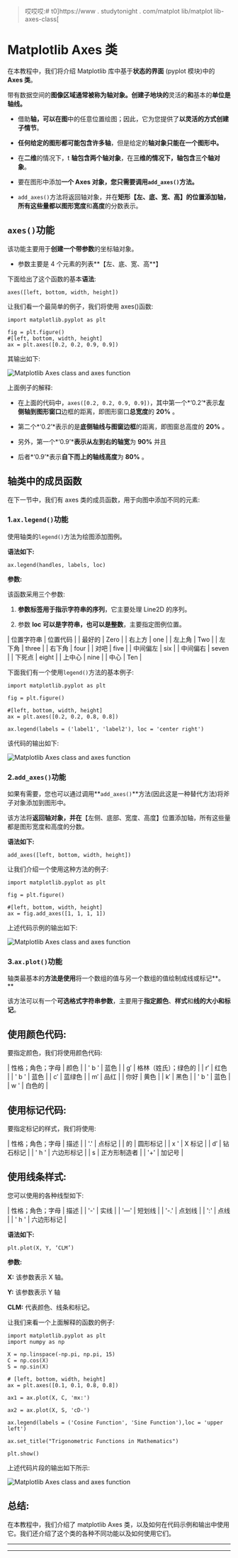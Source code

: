 > 哎哎哎:# t0]https://www . studytonight . com/matplot lib/matplot lib-axes-class[


# Matplotlib Axes 类

在本教程中，我们将介绍 Matplotlib 库中基于**状态的界面** (pyplot 模块)中的 **Axes 类**。

带有数据空间的**图像区域通常被称为轴对象。创建子地块的**灵活的**和**基本的**单位是轴线。**

*   借助**轴，可以在图**中的任意位置绘图；因此，它为您提供了**以灵活的方式创建子情节**。

*   **任何给定的图形都可能包含许多轴**，但是给定的**轴对象只能在一个图形中。**

*   在**二维**的情况下，t **轴包含两个轴对象**，在**三维的情况下，轴包含三个轴对象**。

*   要在图形中添加**一个 Axes 对象，您只需要调用`add_axes()`方法。**

*   `add_axes()`方法将返回轴对象，并在**矩形【左、底、宽、高】**的位置添加轴，所有这些量都以图形**宽度**和**高度**的分数表示。

## `axes()`功能

该功能主要用于**创建一个带参数**的坐标轴对象。

*   参数主要是 4 个元素的列表**【左、底、宽、高**】

下面给出了这个函数的基本**语法**:

```
axes([left, bottom, width, height])
```

让我们看一个最简单的例子，我们将使用 axes()函数:

```
import matplotlib.pyplot as plt 

fig = plt.figure() 
#[left, bottom, width, height] 
ax = plt.axes([0.2, 0.2, 0.9, 0.9]) 
```

其输出如下:

![Matplotlib Axes class and axes function](img/6d65c8280f37b818c9e0b4f3c53129d0.png)

上面例子的解释:

*   在上面的代码中，`axes([0.2, 0.2, 0.9, 0.9])`，其中第一个*‘0.2’*表示**左侧轴到图形窗口**边框的距离，即图形窗口**总宽度**的 **20%** 。

*   第二个*‘0.2’*表示的是**底侧轴线与图窗边框**的距离，即图窗总高度的 **20%** 。

*   另外，第一个*‘0.9’***表示从左到右的轴宽**为 **90%** 并且

*   后者*‘0.9’*表示**自下而上的轴线高度**为 **80%** 。

## 轴类中的成员函数

在下一节中，我们有 axes 类的成员函数，用于向图中添加不同的元素:

### 1.`ax.legend()`功能

使用轴类的`legend()`方法为绘图添加图例。

**语法如下:**

```
ax.legend(handles, labels, loc)
```

**参数:**

该函数采用三个参数:

1.  **参数标签用于指示字符串的序列**，它主要处理 Line2D 的序列。

2.  参数 **loc 可以是字符串，也可以是整数**，主要指定图例位置。

| 位置字符串 | 位置代码 |
| 最好的 | Zero |
| 右上方 | one |
| 左上角 | Two |
| 左下角 | three |
| 右下角 | four |
| 对吧 | five |
| 中间偏左 | six |
| 中间偏右 | seven |
| 下死点 | eight |
| 上中心 | nine |
| 中心 | Ten |

下面我们有一个使用`legend()`方法的基本例子:

```
import matplotlib.pyplot as plt 

fig = plt.figure() 

#[left, bottom, width, height] 
ax = plt.axes([0.2, 0.2, 0.8, 0.8]) 

ax.legend(labels = ('label1', 'label2'), loc = 'center right') 
```

该代码的输出如下:

![Matplotlib Axes class and axes function](img/e4e4945cb1079f5120f4c4900c18fec2.png)

### 2.`add_axes()`功能

如果有需要，您也可以通过调用**`add_axes()`**方法(因此这是一种替代方法)将斧子对象添加到图形中。

该方法将**返回轴对象，并在**【左侧、底部、宽度、高度】位置添加轴，所有这些量都是图形宽度和高度的分数。

**语法如下:**

```
add_axes([left, bottom, width, height])
```

让我们介绍一个使用这种方法的例子:

```
import matplotlib.pyplot as plt 

fig = plt.figure() 

#[left, bottom, width, height] 
ax = fig.add_axes([1, 1, 1, 1]) 
```

上述代码示例的输出如下:

![Matplotlib Axes class and axes function](img/4e9096a6898a489f05dfa3657cc7a547.png)

### 3.`ax.plot()`功能

轴类最基本的**方法是使用**将一个数组的值与另一个数组的值绘制成线或标记**。**

该方法可以有一个**可选格式字符串参数**，主要用于**指定颜色**、**样式**和**线的大小和标记**。

## 使用颜色代码:

要指定颜色，我们将使用颜色代码:

| 性格；角色；字母 | 颜色 |
| ' b ' | 蓝色 |
| g′ | 格林（姓氏）；绿色的 |
| r′ | 红色 |
| ' b ' | 蓝色 |
| c′ | 蓝绿色 |
| m′ | 品红 |
| 你好 | 黄色 |
| k′ | 黑色 |
| ' b ' | 蓝色 |
| w ' | 白色的 |

## 使用标记代码:

要指定标记的样式，我们将使用:

| 性格；角色；字母 | 描述 |
| '.' | 点标记 |
| 的 | 圆形标记 |
| x ' | X 标记 |
| d′ | 钻石标记 |
| ' h ' | 六边形标记 |
| s | 正方形制造者 |
| '+' | 加记号 |

## 使用线条样式:

您可以使用的各种线型如下:

| 性格；角色；字母 | 描述 |
| '-' | 实线 |
| '—' | 短划线 |
| '-.' | 点划线 |
| ':' | 点线 |
| ' h ' | 六边形标记 |

**语法如下:**

```
plt.plot(X, Y, ‘CLM’)
```

**参数:**

**X:** 该参数表示 X 轴。

**Y:** 该参数表示 Y 轴

**CLM:** 代表颜色、线条和标记。

让我们来看一个上面解释的函数的例子:

```
import matplotlib.pyplot as plt 
import numpy as np 

X = np.linspace(-np.pi, np.pi, 15) 
C = np.cos(X) 
S = np.sin(X) 

# [left, bottom, width, height] 
ax = plt.axes([0.1, 0.1, 0.8, 0.8]) 

ax1 = ax.plot(X, C, 'mx:') 

ax2 = ax.plot(X, S, 'cD-') 

ax.legend(labels = ('Cosine Function', 'Sine Function'),loc = 'upper left') 

ax.set_title("Trigonometric Functions in Mathematics") 

plt.show() 
```

上述代码片段的输出如下所示:

![Matplotlib Axes class and axes function](img/c2f821ec4e5c7381649e9a2ce1e64804.png)

## 总结:

在本教程中，我们介绍了 matplotlib Axes 类，以及如何在代码示例和输出中使用它。我们还介绍了这个类的各种不同功能以及如何使用它们。

* * *

* * *